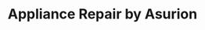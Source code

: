 ---
title: "Appliance Repair by Asurion"
url: /plano/appliance-repair-by-asurion-east-park-boulevard/
shop: appliance
---